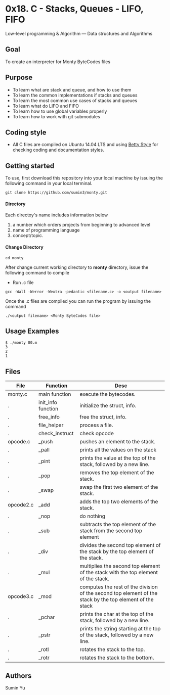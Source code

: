 # 0x18. C - Stacks, Queues - LIFO, FIFO
Low-level programming & Algorithm ― Data structures and Algorithms

## Goal
To create an interpreter for Monty ByteCodes files

## Purpose
- To learn what are stack and queue, and how to use them
- To learn the common implementations if stacks and queues
- To learn the most common use cases of stacks and queues
- To learn what do LIFO and FIFO
- To learn how to use global variables properly
- To learn how to work with git submodules

## Coding style
- All C files are compiled on Ubuntu 14.04 LTS and using [Betty Style](https://\github.com/holbertonschool/Betty) for checking coding and documentation styles.

## Getting started
To use, first download  this repository into your local machine by issuing the following command in your local terminal. 
```
git clone https://github.com/sumin3/monty.git
```
#### Directory
Each directoy's name includes information below
1. a number which orders projects from beginning to advanced level
2. name of programming language
3. concept/topic.
#### Change Directory
```
cd monty
```
After change current working directory to **monty** directory, issue the following command to compile

* Run .c file
```
gcc -Wall -Werror -Wextra -pedantic <filename.c> -o <output filename>
```
Once the .c files are compiled you can run the program by issuing the command
```
./<output filename> <Monty ByteCodes file>
```

## Usage Examples
```
$ ./monty 00.m
3
2
1
```
## Files
File | Function | Desc
---|---|---
monty.c | main function | execute the bytecodes.
.	|  init_info function | initialize the struct, info.
.	|  free_info | free the struct, info.
.	|  file_helper | process a file.
.       |  check_instruct | check opcode
opcode.c | _push | pushes an element to the stack.
.         | _pall | prints all the values on the stack
.         | _pint | prints the value at the top of the stack, followed by a new line.
.         | _pop | removes the top element of the stack.
.         | _swap | swap the first two element of the stack.
opcode2.c | _add | adds the top two elements of the stack.
.          | _nop | do nothing
.          | _sub | subtracts the top element of the stack from the second top element
.          | _div | divides the second top element of the stack by the top element of the stack.
.          | _mul | multiplies the second top element of the stack with the top element of the stack.
opcode3.c | _mod | computes the rest of the division of the second top element of the stack by the top element of the stack
.          | _pchar | prints the char at the top of the stack, followed by a new line.
.          | _pstr | prints the string starting at the top of the stack, followed by a new line.
.          | _rotl | rotates the stack to the top.
.          | _rotr | rotates the stack to the bottom.
## Authors
Sumin Yu